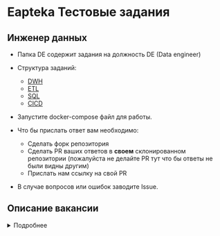 # Eapteka Тестовые задания

## Инженер данных
- Папка DE содержит задания на должность DE (Data engineer)
- Структура заданий:
  - [DWH](DE/1.%20DWH.md)
  - [ETL](DE/2.%20ETL.md)
  - [SQL](DE/3.%20SQL.md)
  - [CICD ](DE/4.%20cicd.md)
- Запустите docker-compose файл для работы. 
- Что бы прислать ответ вам необходимо:
  -  Сделать форк репозитория
  - Сделать PR ваших ответов в **своем** склонированном репозитории (пожалуйста не делайте PR тут что бы ответы не были видны другим)
  - Прислать нам ссылку на свой PR


- В случае вопросов или ошибок заводите Issue.

## Описание вакансии
<details> 
  <summary>Подробнее</summary>
  Наша команда разрабатывает, эксплуатирует и расширяет инфраструктуру Data Lake/Data Driven BI, позволяя Компании принимать обоснованные аналитические и технологические решения для высоконагруженных технологических процессов. 
  Компания активно развивается в экосистеме Сбера. Вот почему мы ищем инженеров, которые помогут нашей фантастической команде быстро расти и достигать новых высот в области обработки данных.

  Наши технологии и необходимый опыт работы:

  - S3, Grafana, GitLab, Kafka.
  - Greenplum, Airflow, dbt, Datahub, (будет плюсом Elasticsearch, DataLens, Metabase).
  - Python на уровне middle+ или senior
  - k8s на уровне пользователя (будет преимуществом)


  Обязанности:
  - Управлять инфраструктурой обработки данных для аналитики и обслуживания пользователей.
  - Разрабатывать процессы и интерфейсы обработки данных, полученных из исходных источников продукта и API. Обработка событий из Kafka, YandexMarket и декомпозиции их в представление данных
  - Настройка, оптимизация, обновление и контроль качества данных.
  - Разработка гибкой и удобной архитектуры DWH для бизнес-аналитиков. Обеспечение стабильности и надежности работы DWH.
  - Полный цикл получения задания, обработки и формирование пользовательской документации по существующим и новым источникам данных. Качественная интеграция в существующие модели данных.
  - Разработка пайплайнов обработки данных как в batch режиме (PySpark), так и в потоке (Snowplow).
  - Оптимизация существующих пайплайнов. 
  - Разработка Feature Store для DS


  Квалификации:
  - Опыт работы в компаниях, активно использующих современный технологический стек. 
  - Специализация не менее 3 лет обработки высоконагруженных потоков данных  
</details>

